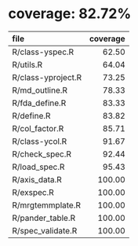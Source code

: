 # coverage: 82.72%

|file               | coverage|
|:------------------|--------:|
|R/class-yspec.R    |    62.50|
|R/utils.R          |    64.04|
|R/class-yproject.R |    73.25|
|R/md_outline.R     |    78.33|
|R/fda_define.R     |    83.33|
|R/define.R         |    83.82|
|R/col_factor.R     |    85.71|
|R/class-ycol.R     |    91.67|
|R/check_spec.R     |    92.44|
|R/load_spec.R      |    95.43|
|R/axis_data.R      |   100.00|
|R/exspec.R         |   100.00|
|R/mrgtemmplate.R   |   100.00|
|R/pander_table.R   |   100.00|
|R/spec_validate.R  |   100.00|
